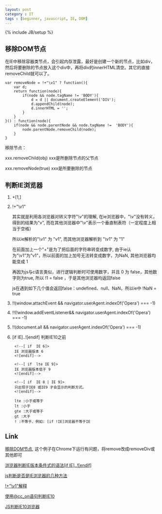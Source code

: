 ```yaml
---
layout: post
category : IT
tags : [beginner, javascript, IE, DOM]
---
```

{% include JB/setup %}

## 移除DOM节点

在IE中移除容器类节点，会引起内存泄露，最好是创建一个新的节点，比如div，
然后将要删除的节点放入这个div中，再将div的innerHTML清空。其它的直接removeChild就可以了。

    var removeNode = !+"\v1" ? function(){
        var d;
        return function(node){
            if(node && node.tagName != 'BODY'){
                d = d || document.createElement('DIV');
                d.appendChild(node);
                d.innerHTML = '';
            }
        }
    }() : function(node){
        if(node && node.parentNode && node.tagName !=  'BODY'){
            node.parentNode.removeChild(node);
        }
    }
    
移除节点：

xxx.removeChild(obj) xxx是所删除节点的父节点

xxx.removeNode(true) xxx是所要删除的节点

## 判断IE浏览器

1. +[1,]

2. !+"\v1" 
   
   其实就是利用各浏览器对转义字符"\v"的理解,
   在ie浏览器中，"\v"没有转义，得到的结果为"v",
   而在其他浏览器中"\v"表示一个垂直制表符（一定程度上相当于空格）

   所以ie解析的"\v1" 为 "v1",
   而其他浏览器解析到 "\v1" 为 "1"

   在前面加上一个"+"是为了把后面的字符串转变成数字,
   由于ie认为"\v1"为"v1"，所以前面的加上加号无法转变成数字，为NaN,
   其他浏览器均能变成 1

   再因为js与c语言类似，进行逻辑判断时可使用数字，并且 0 为 false，其他数字则为true,
   所以 !1 = false ，于是其他浏览器均返回false

   js在遇到如下几个值会返回false：undefined、null、NaN，所以ie中 !NaN = true

3. !!(window.attachEvent && navigator.userAgent.indexOf('Opera') === -1)

4. !!(!window.addEventListener&& navigator.userAgent.indexOf('Opera') === -1)

5. !!(document.all && navigator.userAgent.indexOf('Opera') === -1)

6. [if IE]..![endif] 判断IE10之前

        <!--[ if  IE 6]>
        IE 浏览器版本 6
        <![endif]-->
    
        <!--[ if  lte IE 9]>
        IE 浏览器版本低于 9
        <![endif]-->
     
        <!--[ if  IE 8 | IE 9]>
        只出现于IE8 或IE9 才会显示的判断方式。
        <![endif]-->
    
        lte :小于或等于
        lt :小于
        gte :大于或等于
        gt :大于
        ! :不等于、例如: [if !IE]浏览器不等于IE

## Link

[移除DOM节点](http://www.cnblogs.com/rubylouvre/archive/2009/07/17/1525637.html),
这个例子在Chrome下运行有问题，将remove改成removeDiv或其他即可

[浏览器判断IE版本条件式的语法[if IE]..![endif]](http://www.eion.com.tw/Blogger/?Pid=1123)

[js判断是否是IE浏览器的几种方法](http://www.xker.com/page/e2010/0527/96514.html)

[!+"\v1"解释](http://zhidao.baidu.com/question/552260987.html)

[使用@cc_on语句判断IE10](http://lerous.com/blog/?p=180)

[JS判断IE10浏览器](http://chgon.com/?p=1150)

